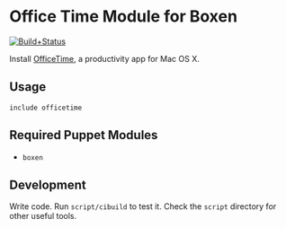 # Office Time Module for Boxen
[![Build+Status](https://travis-ci.org/boxen/puppet-officetime.png?branch=master)](https://travis-ci.org/boxen/puppet-officetime)

Install [OfficeTime](http://www.officetime.com), a productivity app for Mac OS X.

## Usage

```puppet
include officetime
```

## Required Puppet Modules

* `boxen`

## Development

Write code. Run `script/cibuild` to test it. Check the `script`
directory for other useful tools.
